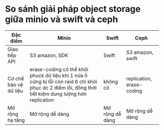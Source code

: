 # So sánh giải pháp object storage giữa minio và swift và ceph


Đặc điểm                |Minio                              |Swift                                    |Ceph
------------------------|-----------------------------------|-----------------------------------------|----------------------------------------
Giao tiếp API           |S3 amazon, SDK                     |Swift                                    |S3 amazon, swift
Cơ chế bảo vệ dữ liệu   |erase-coding có thể khôi phuck dữ liệu khi 1 nửa ổ cứng bị lỗi còn raid 6 chỉ khôi phục dc 2 điểm lỗi, đồng thời tiết kiệm dung lượng hơn replication            |không có                     |replication, erase-coding
Mở rộng hạ tầng         |Mở rộng dễ dàng                    |Mở rộng dễ dàng                                |Mở rộng dễ dàng
